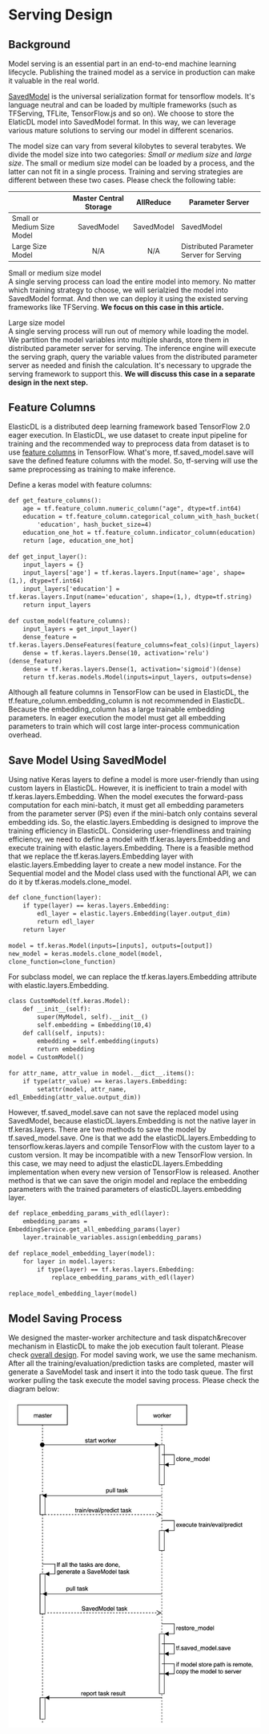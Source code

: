# Serving Design

## Background

Model serving is an essential part in an end-to-end machine learning lifecycle. Publishing the trained model as a service in production can make it valuable in the real world. 

[SavedModel](https://www.tensorflow.org/guide/saved_model?hl=zh_cn) is the universal serialization format for tensorflow models. It's language neutral and can be loaded by multiple frameworks (such as TFServing, TFLite, TensorFlow.js and so on). We choose to store the ElaticDL model into SavedModel format. In this way, we can leverage various mature solutions to serving our model in different scenarios.

The model size can vary from several kilobytes to several terabytes. We divide the model size into two categories: *Small or medium size* and *large size*. The small or medium size model can be loaded by a process, and the latter can not fit in a single process. Training and serving strategies are different between these two cases. Please check the following table:

|                            | Master Central Storage |  AllReduce  |            Parameter Server              |
|----------------------------|:----------------------:|:-----------:|------------------------------------------|
| Small or Medium Size Model |       SavedModel       |  SavedModel |               SavedModel                 |
| Large Size Model           |          N/A           |     N/A     | Distributed Parameter Server for Serving |

Small or medium size model\
A single serving process can load the entire model into memory. No matter which training strategy to choose, we will serialzied the model into SavedModel format. And then we can deploy it using the existed serving frameworks like TFServing. **We focus on this case in this article.**

Large size model\
A single serving process will run out of memory while loading the model. We partition the model variables into multiple shards, store them in distributed parameter server for serving. The inference engine will execute the serving graph, query the variable values from the distributed parameter server as needed and finish the calculation. It's necessary to upgrade the serving framework to support this. **We will discuss this case in a separate design in the next step.**

## Feature Columns

ElasticDL is a distributed deep learning framework based TensorFlow 2.0 eager execution. In ElasticDL, we use dataset to create input pipeline for training and the recommended way to preprocess data from dataset is to use [feature columns](https://www.tensorflow.org/tutorials/structured_data/feature_columns) in TensorFlow. What's more, tf.saved_model.save will save the defined feature columns with the model. So, tf-serving will use the same preprocessing as training to make inference.

Define a keras model with feature columns:
```
def get_feature_columns():
    age = tf.feature_column.numeric_column("age", dtype=tf.int64)
    education = tf.feature_column.categorical_column_with_hash_bucket(
        'education', hash_bucket_size=4)
    education_one_hot = tf.feature_column.indicator_column(education)
    return [age, education_one_hot]

def get_input_layer():
    input_layers = {}
    input_layers['age'] = tf.keras.layers.Input(name='age', shape=(1,), dtype=tf.int64)
    input_layers['education'] = tf.keras.layers.Input(name='education', shape=(1,), dtype=tf.string)
    return input_layers

def custom_model(feature_columns):
    input_layers = get_input_layer()
    dense_feature = tf.keras.layers.DenseFeatures(feature_columns=feat_cols)(input_layers)
    dense = tf.keras.layers.Dense(10, activation='relu')(dense_feature)
    dense = tf.keras.layers.Dense(1, activation='sigmoid')(dense)
    return tf.keras.models.Model(inputs=input_layers, outputs=dense)

```

Although all feature columns in TensorFlow can be used in ElasticDL, the tf.feature_column.embedding_column is not recommended in ElasticDL. Because the embedding_column has a large trainable embedding parameters. In eager execution the model must get all embedding parameters to train which will cost large inter-process communication overhead.

## Save Model Using SavedModel
Using native Keras layers to define a model is more user-friendly than using custom layers in ElasticDL. However, it is inefficient to train a model with tf.keras.layers.Embedding. When the model executes the forward-pass computation for each mini-batch, it must get all embedding parameters from the parameter server (PS) even if the mini-batch only contains several embedding ids. So, the elastic.layers.Embedding is designed to improve the training efficiency in ElasticDL. Considering user-friendliness and training efficiency, we need to define a model with tf.keras.layers.Embedding and execute training with elastic.layers.Embedding. There is a feasible method that we replace the tf.keras.layers.Embedding layer with elastic.layers.Embedding layer to create a new model instance. For the Sequential model and the Model class used with the functional API, we can do it by tf.keras.models.clone_model.

```
def clone_function(layer):
    if type(layer) == keras.layers.Embedding:
        edl_layer = elastic.layers.Embedding(layer.output_dim)
        return edl_layer
    return layer

model = tf.keras.Model(inputs=[inputs], outputs=[output])
new_model = keras.models.clone_model(model, clone_function=clone_function)
```

For subclass model, we can replace the tf.keras.layers.Embedding attribute with elastic.layers.Embedding.

```
class CustomModel(tf.keras.Model):
    def __init__(self):
        super(MyModel, self).__init__()
        self.embedding = Embedding(10,4)
    def call(self, inputs):
        embedding = self.embedding(inputs)
        return embedding
model = CustomModel()

for attr_name, attr_value in model.__dict__.items():
    if type(attr_value) == keras.layers.Embedding:
        setattr(model, attr_name, edl_Embedding(attr_value.output_dim))
```

However, tf.saved_model.save can not save the replaced model using SavedModel, because elasticDL.layers.Embedding is not the native layer in tf.keras.layers. There are two methods to save the model by tf.saved_model.save. One is that we add the elasticDL.layers.Embedding to tensorflow.keras.layers and compile TensorFlow with the custom layer to a custom version. It may be incompatible with a new TensorFlow version. In this case, we may need to adjust the elasticDL.layers.Embedding implementation when every new version of TensorFlow is released. Another method is that we can save the origin model and replace the embedding parameters with the trained parameters of elasticDL.layers.embedding layer. 

```
def replace_embedding_params_with_edl(layer):
    embedding_params = EmbeddingService.get_all_embedding_params(layer)
    layer.trainable_variables.assign(embedding_params)
    
def replace_model_embedding_layer(model):
    for layer in model.layers:
        if type(layer) == tf.keras.layers.Embedding:
            replace_embedding_params_with_edl(layer)

replace_model_embedding_layer(model)
```

## Model Saving Process

We designed the master-worker architecture and task dispatch&recover mechanism in ElasticDL to make the job execution fault tolerant. Please check [overall design](./overall_design.md).
For model saving work, we use the same mechanism. After all the training/evaluation/prediction tasks are completed, master will generate a SaveModel task and insert it into the todo task queue. The first worker pulling the task execute the model saving process. Please check the diagram below:

![saved_model_task](../images/saved_model_task.png)
